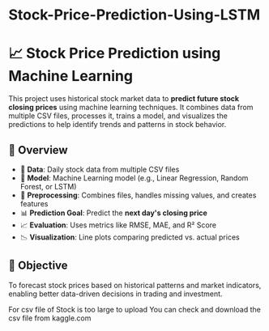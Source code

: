 # Stock-Price-Prediction-Using-LSTM
# 📈 Stock Price Prediction using Machine Learning

This project uses historical stock market data to **predict future stock closing prices** using machine learning techniques. It combines data from multiple CSV files, processes it, trains a model, and visualizes the predictions to help identify trends and patterns in stock behavior.

## 🚀 Overview

- 📅 **Data**: Daily stock data from multiple CSV files  
- 🧠 **Model**: Machine Learning model (e.g., Linear Regression, Random Forest, or LSTM)  
- 🧹 **Preprocessing**: Combines files, handles missing values, and creates features  
- 📊 **Prediction Goal**: Predict the **next day's closing price**  
- 📈 **Evaluation**: Uses metrics like RMSE, MAE, and R² Score  
- 📉 **Visualization**: Line plots comparing predicted vs. actual prices  

## 🧠 Objective

To forecast stock prices based on historical patterns and market indicators, enabling better data-driven decisions in trading and investment.




For csv file of Stock is too large to upload 
You can check and download the csv file from kaggle.com
